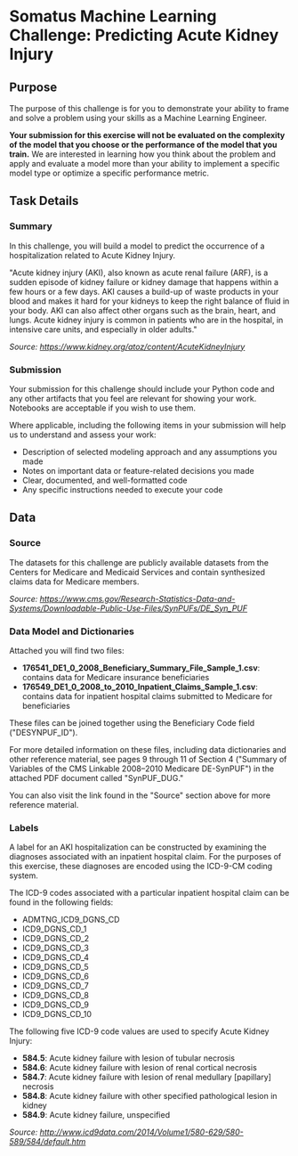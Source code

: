 # Somatus Machine Learning Challenge: Predicting Acute Kidney Injury

## Purpose

The purpose of this challenge is for you to demonstrate your ability to frame and solve a problem using your skills as a Machine Learning Engineer.

**Your submission for this exercise will not be evaluated on the complexity of the model that you choose or the performance of the model that you train.** We are interested in learning how you think about the problem and apply and evaluate a model more than your ability to implement a specific model type or optimize a specific performance metric.

## Task Details

### Summary

In this challenge, you will build a model to predict the occurrence of a hospitalization related to Acute Kidney Injury.

"Acute kidney injury (AKI), also known as acute renal failure (ARF), is a sudden episode of kidney failure or kidney damage that happens within a few hours or a few days. AKI causes a build-up of waste products in your blood and makes it hard for your kidneys to keep the right balance of fluid in your body. AKI can also affect other organs such as the brain, heart, and lungs. Acute kidney injury is common in patients who are in the hospital, in intensive care units, and especially in older adults."

*Source: https://www.kidney.org/atoz/content/AcuteKidneyInjury*

### Submission

Your submission for this challenge should include your Python code and any other artifacts that you feel are relevant for showing your work. Notebooks are acceptable if you wish to use them.

Where applicable, including the following items in your submission will help us to understand and assess your work:

* Description of selected modeling approach and any assumptions you made
* Notes on important data or feature-related decisions you made
* Clear, documented, and well-formatted code
* Any specific instructions needed to execute your code

## Data

### Source

The datasets for this challenge are publicly available datasets from the Centers for Medicare and Medicaid Services and contain synthesized claims data for Medicare members.

*Source: https://www.cms.gov/Research-Statistics-Data-and-Systems/Downloadable-Public-Use-Files/SynPUFs/DE_Syn_PUF*

### Data Model and Dictionaries

Attached you will find two files:

* **176541_DE1_0_2008_Beneficiary_Summary_File_Sample_1.csv**: contains data for Medicare insurance beneficiaries
* **176549_DE1_0_2008_to_2010_Inpatient_Claims_Sample_1.csv**: contains data for inpatient hospital claims submitted to Medicare for beneficiaries

These files can be joined together using the Beneficiary Code field ("DESYNPUF_ID").

For more detailed information on these files, including data dictionaries and other reference material, see pages 9 through 11 of Section 4 ("Summary of Variables of the CMS Linkable 2008–2010 Medicare DE-SynPUF") in the attached PDF document called "SynPUF_DUG."

You can also visit the link found in the "Source" section above for more reference material.

### Labels

A label for an AKI hospitalization can be constructed by examining the diagnoses associated with an inpatient hospital claim. For the purposes of this exercise, these diagnoses are encoded using the ICD-9-CM coding system.

The ICD-9 codes associated with a particular inpatient hospital claim can be found in the following fields:

* ADMTNG_ICD9_DGNS_CD
* ICD9_DGNS_CD_1
* ICD9_DGNS_CD_2
* ICD9_DGNS_CD_3
* ICD9_DGNS_CD_4
* ICD9_DGNS_CD_5
* ICD9_DGNS_CD_6
* ICD9_DGNS_CD_7
* ICD9_DGNS_CD_8
* ICD9_DGNS_CD_9
* ICD9_DGNS_CD_10

The following five ICD-9 code values are used to specify Acute Kidney Injury:

* **584.5**: Acute kidney failure with lesion of tubular necrosis
* **584.6**: Acute kidney failure with lesion of renal cortical necrosis
* **584.7**: Acute kidney failure with lesion of renal medullary [papillary] necrosis
* **584.8**: Acute kidney failure with other specified pathological lesion in kidney
* **584.9**: Acute kidney failure, unspecified

*Source: http://www.icd9data.com/2014/Volume1/580-629/580-589/584/default.htm*

